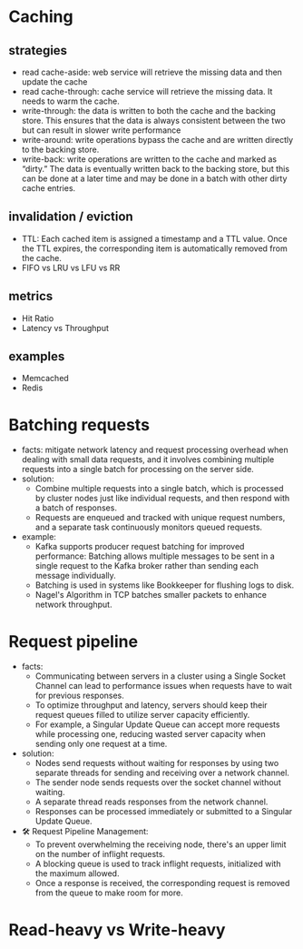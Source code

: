 # Caching
## strategies
- read cache-aside: web service will retrieve the missing data and then update the cache
- read cache-through: cache service will retrieve the missing data. It needs to warm the cache.
- write-through:  the data is written to both the cache and the backing store. This ensures that the data is always consistent between the two but can result in slower write performance
- write-around: write operations bypass the cache and are written directly to the backing store. 
- write-back: write operations are written to the cache and marked as “dirty.” The data is eventually written back to the backing store, but this can be done at a later time and may be done in a batch with other dirty cache entries.
## invalidation / eviction
- TTL: Each cached item is assigned a timestamp and a TTL value. Once the TTL expires, the corresponding item is automatically removed from the cache.
- FIFO vs LRU vs LFU vs RR
## metrics
- Hit Ratio
- Latency vs Throughput
## examples
- Memcached
- Redis
# Batching requests
- facts: mitigate network latency and request processing overhead when dealing with small data requests, and it involves combining multiple requests into a single batch for processing on the server side.
- solution:
  - Combine multiple requests into a single batch, which is processed by cluster nodes just like individual requests, and then respond with a batch of responses.
  - Requests are enqueued and tracked with unique request numbers, and a separate task continuously monitors queued requests.
- example:
  - Kafka supports producer request batching for improved performance: Batching allows multiple messages to be sent in a single request to the Kafka broker rather than sending each message individually. 
  - Batching is used in systems like Bookkeeper for flushing logs to disk.
  - Nagel's Algorithm in TCP batches smaller packets to enhance network throughput.
# Request pipeline
- facts:
  - Communicating between servers in a cluster using a Single Socket Channel can lead to performance issues when requests have to wait for previous responses.
  - To optimize throughput and latency, servers should keep their request queues filled to utilize server capacity efficiently.
  - For example, a Singular Update Queue can accept more requests while processing one, reducing wasted server capacity when sending only one request at a time.
- solution:
  - Nodes send requests without waiting for responses by using two separate threads for sending and receiving over a network channel.
  - The sender node sends requests over the socket channel without waiting.
  - A separate thread reads responses from the network channel.
  - Responses can be processed immediately or submitted to a Singular Update Queue.
- 🛠️ Request Pipeline Management:
  - To prevent overwhelming the receiving node, there's an upper limit on the number of inflight requests.
  - A blocking queue is used to track inflight requests, initialized with the maximum allowed.
  - Once a response is received, the corresponding request is removed from the queue to make room for more.
# Read-heavy vs Write-heavy